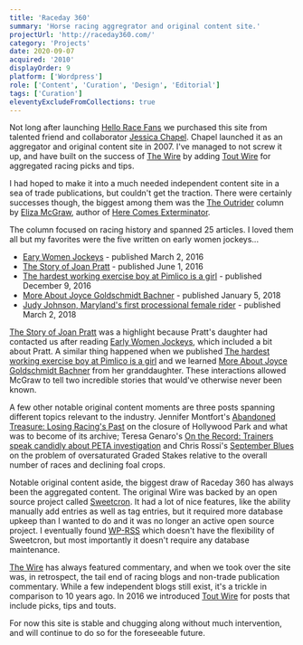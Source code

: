 ```yaml
---
title: 'Raceday 360'
summary: 'Horse racing aggregrator and original content site.'
projectUrl: 'http://raceday360.com/'
category: 'Projects'
date: 2020-09-07
acquired: '2010'
displayOrder: 9
platform: ['Wordpress']
role: ['Content', 'Curation', 'Design', 'Editorial']
tags: ['Curation']
eleventyExcludeFromCollections: true
---
```

Not long after launching [Hello Race Fans](/projects/hello-race-fans/) we purchased this site from talented friend and collaborator [Jessica Chapel](http://jessicachapel.com). Chapel launched it as an aggregator and original content site in 2007. I've managed to not screw it up, and have built on the success of [The Wire](http://www.raceday360.com/the-wire/) by adding [Tout Wire](http://www.raceday360.com/tout-wire/) for aggregated racing picks and tips.

I had hoped to make it into a much needed independent content site in a sea of trade publications, but couldn't get the traction. There were certainly successes though, the biggest among them was the [The Outrider](http://www.raceday360.com/category/outrider/) column by [Eliza McGraw](https://www.elizamcgraw.com/), author of [Here Comes Exterminator](https://www.amazon.com/Here-Comes-Exterminator-Longshot-American/dp/1250065690).

The column focused on racing history and spanned 25 articles. I loved them all but my favorites were the five written on early women jockeys...

* [Eary Women Jockeys](http://www.raceday360.com/2016/03/02/early-women-jockeys/) - published March 2, 2016
* [The Story of Joan Pratt](http://www.raceday360.com/2016/06/01/the-story-of-joan-pratt/) - published June 1, 2016
* [The hardest working exercise boy at Pimlico is a girl](http://www.raceday360.com/2016/12/09/the-hardest-working-exercise-boy-at-pimlico-is-a-girl/) - published December 9, 2016
* [More About Joyce Goldschmidt Bachner](http://www.raceday360.com/2018/01/05/more-about-joyce-goldschmidt-bachner/) - published January 5, 2018
* [Judy Johnson, Maryland's first processional female rider](http://www.raceday360.com/2018/03/02/judy-johnson-marylands-first-professional-female-rider/) - published March 2, 2018

[The Story of Joan Pratt](http://www.raceday360.com/2016/06/01/the-story-of-joan-pratt/) was a highlight because Pratt's daughter had contacted us after reading [Early Women Jockeys](http://www.raceday360.com/2016/03/02/early-women-jockeys/), which included a bit about Pratt. A similar thing happened when we published [The hardest working exercise boy at Pimlico is a girl](http://www.raceday360.com/2016/12/09/the-hardest-working-exercise-boy-at-pimlico-is-a-girl/) and we learned [More About Joyce Goldschmidt Bachner](http://www.raceday360.com/2018/01/05/more-about-joyce-goldschmidt-bachner/) from her granddaughter.  These interactions allowed McGraw to tell two incredible stories that would've otherwise never been known.

A few other notable original content moments are three posts spanning different topics relevant to the industry. Jennifer Montfort's [Abandoned Treasure: Losing Racing's Past](http://www.raceday360.com/2015/01/26/abandoned-treasure-losing-racings-past/) on the closure of Hollywood Park and what was to become of its archive; Teresa Genaro's [On the Record: Trainers speak candidly about PETA investigation](http://www.raceday360.com/2014/03/31/on-the-record-trainers-speak-candidly-about-peta-investigation/) and Chris Rossi's [September Blues](http://www.raceday360.com/2012/09/25/september-blues/) on the problem of oversaturated Graded Stakes relative to the overall number of races and declining foal crops.

Notable original content aside, the biggest draw of Raceday 360 has always been the aggregated content. The original Wire was backed by an open source project called [Sweetcron](https://github.com/yongfook/sweetcron). It had a lot of nice features, like the ability manually add entries as well as tag entries, but it required more database upkeep than I wanted to do and it was no longer an active open source project. I eventually found [WP-RSS](https://www.wprssaggregator.com/) which doesn't have the flexibility of Sweetcron, but most importantly it doesn't require any database maintenance.

[The Wire](http://www.raceday360.com/the-wire/) has always featured commentary, and when we took over the site was, in retrospect, the tail end of racing blogs and non-trade publication commentary. While a few independent blogs still exist, it's a trickle in comparison to 10 years ago. In 2016 we introduced [Tout Wire](http://www.raceday360.com/tout-wire/) for posts that include picks, tips and touts.

For now this site is stable and chugging along without much intervention, and will continue to do so for the foreseeable future.
